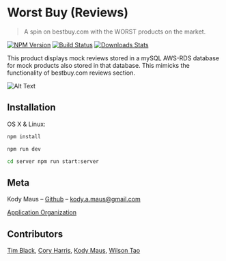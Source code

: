# Worst Buy (Reviews)
> A spin on bestbuy.com with the WORST products on the market.

[![NPM Version][npm-image]][npm-url]
[![Build Status][travis-image]][travis-url]
[![Downloads Stats][npm-downloads]][npm-url]

This product displays mock reviews stored in a mySQL AWS-RDS database for mock products also stored in that database. This mimicks the functionality of bestbuy.com reviews section.

![Alt Text](https://thumbs.gfycat.com/SkeletalBestIberianbarbel-size_restricted.gif)
## Installation

OS X & Linux:

```sh
npm install
```
```sh
npm run dev
```

```sh
cd server npm run start:server
```


## Meta

Kody Maus – [Github](https://github.com/auto-mausx) – kody.a.maus@gmail.com



[Application Organization](https://github.com/FEC-HRATX-48)

## Contributors

[Tim Black](https://github.com/talltimblack),
[Cory Harris](https://github.com/CoryLHarris),
[Kody Maus](https://github.com/auto-mausx),
[Wilson Tao](https://github.com/wilson-tao)

<!-- Markdown link & img dfn's -->
[npm-image]: https://img.shields.io/npm/v/datadog-metrics.svg?style=flat-square
[npm-url]: https://npmjs.org/package/datadog-metrics
[npm-downloads]: https://img.shields.io/npm/dm/datadog-metrics.svg?style=flat-square
[travis-image]: https://img.shields.io/travis/dbader/node-datadog-metrics/master.svg?style=flat-square
[travis-url]: https://travis-ci.org/dbader/node-datadog-metrics
[wiki]: https://github.com/yourname/yourproject/wiki

